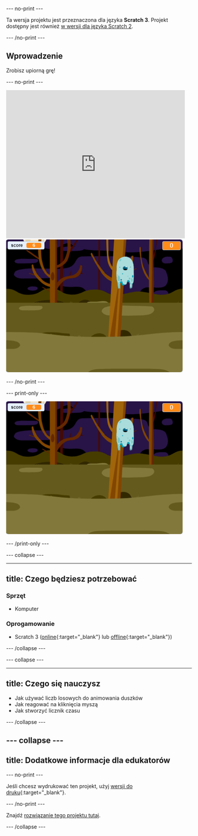 \--- no-print \---

Ta wersja projektu jest przeznaczona dla języka **Scratch 3**. Projekt dostępny jest również [w wersji dla języka Scratch 2](https://projects.raspberrypi.org/en/projects/ghostbusters-scratch2).

\--- /no-print \---

## Wprowadzenie

Zrobisz upiorną grę!

\--- no-print \---

<div class="scratch-preview">
  <iframe allowtransparency="true" width="485" height="402" src="https://scratch.mit.edu/projects/embed/276874679/?autostart=false" frameborder="0" scrolling="no"></iframe>
  <img src="images/showcase-static.png">
</div>

\--- /no-print \---

\--- print-only \---

![prezentacja](images/showcase-static.png)

\--- /print-only \---

\--- collapse \---

* * *

## title: Czego będziesz potrzebować

### Sprzęt

+ Komputer

### Oprogamowanie

+ Scratch 3 ([online](http://rpf.io/scratchon){:target="_blank"} lub [offline](http://rpf.io/scratchoff){:target="_blank"})

\--- /collapse \---

\--- collapse \---

* * *

## title: Czego się nauczysz

+ Jak używać liczb losowych do animowania duszków
+ Jak reagować na kliknięcia myszą
+ Jak stworzyć licznik czasu

\--- /collapse \---

## \--- collapse \---

## title: Dodatkowe informacje dla edukatorów

\--- no-print \---

Jeśli chcesz wydrukować ten projekt, użyj [wersji do druku](https://projects.raspberrypi.org/en/projects/ghostbusters/print){:target="_blank"}.

\--- /no-print \---

Znajdź [rozwiązanie tego projektu tutaj](http://rpf.io/p/en/ghostbusters-get).

\--- /collapse \---
